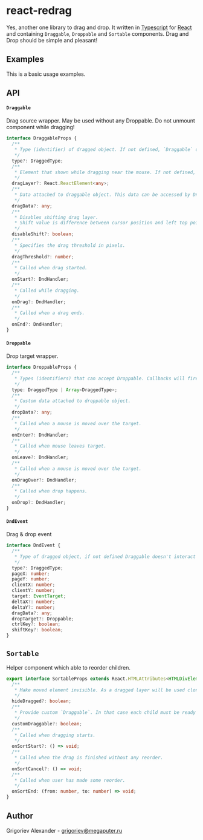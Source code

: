 # react-redrag

Yes, another one library to drag and drop. It written in [Typescript](http://www.typescriptlang.org/) for [React](https://facebook.github.io/react/) and containing `Draggable`, `Droppable` and `Sortable` components. Drag and Drop should be simple and pleasant!

## Examples

This is a basic usage examples.

## API

#### `Draggable`

Drag source wrapper. May be used without any Droppable. Do not unmount component while dragging!

```typescript
interface DraggableProps {
  /**
   * Type (identifier) of dragged object. If not defined, `Draggable` doesn't interact with any Droppable.
   */
  type?: DraggedType;
  /**
   * Element that shown while dragging near the mouse. If not defined, children will be shown.
   */
  dragLayer?: React.ReactElement<any>;
  /**
   * Data attached to draggable object. This data can be accessed by DndEvent handlers.
   */
  dragData?: any;
  /**
   * Disables shifting drag layer.
   * Shift value is difference between cursor position and left top point of the dragged element.
   */
  disableShift?: boolean;
  /**
   * Specifies the drag threshold in pixels.
   */
  dragThreshold?: number;
  /**
   * Called when drag started.
   */
  onStart?: DndHandler;
  /**
   * Called while dragging.
   */
  onDrag?: DndHandler;
  /**
   * Called when a drag ends.
   */
  onEnd?: DndHandler;
}
```

#### `Droppable`

Drop target wrapper.

```typescript
interface DroppableProps {
  /**
   * Types (identifiers) that can accept Droppable. Callbacks will fire when `types` are equal.
   */
  type: DraggedType | Array<DraggedType>;
  /**
   * Custom data attached to droppable object.
   */
  dropData?: any;
  /**
   * Called when a mouse is moved over the target.
   */
  onEnter?: DndHandler;
  /**
   * Called when mouse leaves target.
   */
  onLeave?: DndHandler;
  /**
   * Called when a mouse is moved over the target.
   */
  onDragOver?: DndHandler;
  /**
   * Called when drop happens.
   */
  onDrop?: DndHandler;
}
```

#### `DndEvent`

Drag & drop event

```typescript
interface DndEvent {
  /**
   * Type of dragged object, if not defined Draggable doesn't interact with Droppable
   */
  type?: DraggedType;
  pageX: number;
  pageY: number;
  clientX: number;
  clientY: number;
  target: EventTarget;
  deltaX?: number;
  deltaY?: number;
  dragData?: any;
  dropTarget?: Droppable;
  ctrlKey?: boolean;
  shiftKey?: boolean;
}
```

## `Sortable`

Helper component which able to reorder children.

```typescript
export interface SortableProps extends React.HTMLAttributes<HTMLDivElement> {
  /**
   * Make moved element invisible. As a dragged layer will be used clone of that element.
   */
  hideDragged?: boolean;
  /**
   * Provide custom `Draggable`. In that case each child must be ready to accept `DraggableProps`.
   */
  customDraggable?: boolean;
  /**
   * Called when dragging starts.
   */
  onSortStart?: () => void;
  /**
   * Called when the drag is finished without any reorder.
   */
  onSortCancel?: () => void;
  /**
   * Called when user has made some reorder.
   */
  onSortEnd: (from: number, to: number) => void;
}
```

## Author

Grigoriev Alexander - grigoriev@megaputer.ru